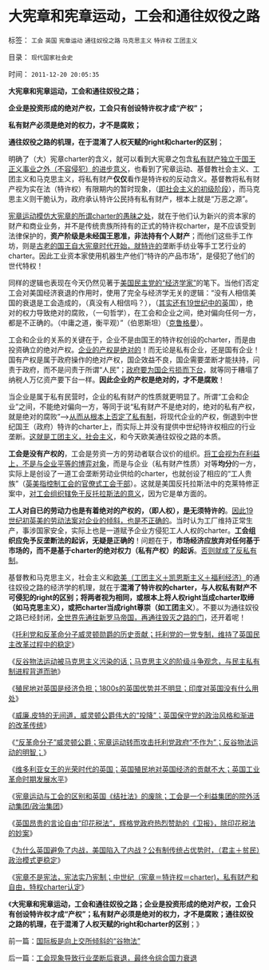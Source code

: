 # 大宪章和宪章运动，工会和通往奴役之路

标签： `工会` `英国` `宪章运动` `通往奴役之路` `马克思主义` `特许权` `工团主义` 

目录： `现代国家社会史`

时间： `2011-12-20 20:05:35`

**大宪章和宪章运动，工会和通往奴役之路；**

**企业是投资形成的绝对产权，工会只有创设特许权才成“产权”；**

**私有财产必须是绝对的权力，才不是腐败；**

**通往奴役之路的机理，在于混淆了人权天赋的right和charter的区别**；

明确了（大）宪章charter的含义，就可以看到大宪章之包含[私有财产独立于国王正义事业之外（不容侵犯）的进步意义](../../../2011/10/18/NoPrivateNotax！美国茶党和中国乌有之乡.md)，也看到了宪章运动、基督教社会主义、工团主义和马克思主义，将私有财产**仅仅**看作是特许权的反动含义。基督教将私有财产视为实在法（特许权）有限期内的暂时现象，（[即社会主义的初级阶段](../../../2011/10/7/没有私有制就无所谓民主！基督教通往奴役之路的命运！.md)），而马克思主义则干脆认为，政府承认特许公民持有私有财产，根本上就是“万恶之源”。

[宪章运动模仿大宪章的所谓charter的愚昧之处](../../../2011/12/13/欧文空想社会主义的道德神话和商业秘密.md)，就在于他们认为新兴的资本家的财产和商业业务，并不是传统贵族所持有的正式的特许权charter，是不应该受到法律保护的，**资产阶级是未经国王恩准，非法持有个人财产**；而他们这些手工作坊，则是[古老的国王自大宪章时代开始，就特许的](../../../2011/12/11/宪章运动是愚昧的义和团，英国早期工会的成长.md)垄断手纺业等手工艺行业的charter。因此工业资本家使用机器生产他们“特许的产品市场”，是侵犯了他们的世代特权！

同样的逻辑也表现在今天仍然见著于[美国民主党的“经济学家”](../../../2011/3/14/政治正确，道德正确和利益正确.md)的笔下。当他们否定工会对美国经济衰退的作用时，使用了完全与经济学无关的逻辑：“没有人相信美国的衰退是工会造成的，（真没有人相信吗？），（[其实还有19世纪中的英](../../../2011/12/14/人权私有制解放是艰辛的进程，“现代通往奴役之路”的转折点.md)国），绝对的权力导致绝对的腐败，（一句哲学），在工会和企业之间，绝对偏向任何一方，都是不正确的。（中庸之道，衡平观）”（伯恩斯坦）（[克鲁格曼](../../../2010/7/16/克鲁格曼示范大师级诡辩.md)）。

工会和企业的关系的关键在于，企业不是由国王的特许权创设的charter，而是由投资确立的绝对产权。[企业的产权是绝对的](../../../2010/1/11/当爱国成为一种消费.md)！而无论是私有企业，还是国有企业！国有产权是属于政府操作的绝对产权，国企效益不良，国企需要垄断才能扶持，问责于政府，而不是问责于所谓“人民”；[政府要为国企亏损而下台](../../../2009/11/1/对象逻辑标识语义矫饰的“所有权窃据”.md)，就等同于糟塌了纳税人万亿资产要下台一样。**因此企业的产权是绝对的，才不是腐败**！

当企业是属于私有民营时，企业的私有财产的性质就更明显了。所谓“工会和企业”之间，不能绝对偏向一方，等同于说“私有财产不是绝对的，绝对的私有产权，就是绝对的腐败”——>[从而从根本上否定了私有制](../../../2011/2/19/人权是最高尚的公德，也是最高尚的私德.md)，将现代企业的产权，倒退到中世纪国王（政府）特许的charter上，而实际上并没有提供中世纪特许权相应的行业垄断。[这就是工团主义，社会主义](../../../2009/8/9/单位是特权体制内的中国人的灵魂.md)，和今天欧美通往奴役之路的本质。

**工会是没有产权的**，工会是劳资一方的劳动者联合议价的组织。[将工会视为在利益上，不是与企业平等的博弈对象](../../../2011/5/31/工团主义：资本家“逐权不成”方“逐利”.md)，而是与企业（私有财产性质）对等**均分**的一方，实际上是创设了一道工会垄断劳动业供给的charter，也就创设了相应的“工人贵族”（[英美指控制工会的官僚式工会干部](../../../2010/1/26/最腐朽的垄断是对劳动力和就业的垄断.md)）。这就是美国反托拉斯法中的克莱特修正案中，[对工会组织辖免于反托拉斯法的意义](../../../2011/7/4/反托拉斯法是恶法＝（工会托拉斯Vs企业托拉斯）.md)，因为它是单方面的。

**工人对自已的劳动力也是有着绝对的产权的，（即人权），是无须特许的**。[因此19世纪初英美的劳动法案对企业的倾斜，也是不正确的](../../../2011/12/15/宪章运动“限制童工”“限制女工”的含义.md)。当时认为工厂维持正常生产，事涉国家安全，实际上也是一道赋予企业方侵犯工人人权的charter。**工会组织应免予反垄断法的起诉，无疑是正确的**！问题在于，**市场经济应放弃对任何基于市场的，而不是基于charter的绝对权力（私有产权）的起诉**。[否则就成了反私有制](../../../2010/11/2/“垄断是否合理”与“是否应干预垄断”.md)。

基督教和马克思主义，社会主义和[欧美（工团主义＋凯恩斯主义＋福利经济）](../../../2011/11/28/货币政策拉动增长不可能；大萧条＝经济危机＋金融危机.md)的通往奴役之路的经济学的机理，就在于**混淆了特许权的charter，与人权私有财产不可侵犯的right的区别；将两者视为相同，或根本上将人权right当成charter取缔（如马克思主义），或把charter当成right尊崇（如工团主义**）。不要以为通往奴役之路已经封闭，[全世界先通往新罗马帝国，再通往毁灭之路的门](../../../2011/10/19/罗马帝国《通往中世纪奴役之路》经济路线图.md)，还开着呢！

《[托利党和反革命分子威灵顿勋爵的历史贡献；托利党的一党专制，维持了英国民主改革过程中的稳定](../../../2011/12/15/托利党和反革命分子威灵顿勋爵的历史贡献.md)》

《[反谷物法运动被马克思主义污染的话；马克思主义的阶级斗争观念，与民主私有制进程背道而驰](../../../2011/12/15/反谷物法运动被马克思主义污染的话.md)》

《[殖民地对英国是经济负担；1800s的英国优势并不明显；印度对英国没有什么用处](../../../2011/12/17/殖民地对英国是经济负担；1800s的英国优势并不明显；.md)》

《[威廉.皮特的无间道，威灵顿公爵伟大的“投降”；英国保守党的政治风格和渐进的改革传统](../../../2011/12/17/威廉.皮特的无间道，威灵顿公爵伟大的“投降”.md)》

《[“反革命分子”威灵顿公爵；宪章运动转而攻击托利党政府“不作为”；反谷物法运动的明智；](../../../2011/12/17/“反革命分子”威灵顿和保守党政府“不作为”.md)》

《[维多利亚女王的光荣时代的英国；英国殖民地对英国经济的贡献不大；英国工业革命时期发展水平](../../../2011/12/17/维多利亚时代自由光荣的英国.md)》

《[宪章运动与工会的区别和英国《结社法》的废除；工会是一个利益集团的院外活动集团/政治集团](../../../2011/12/18/宪章运动与工会的区别，1830s英国废除《党禁令》.md)》

《[英国昂贵的言论自由“印花税法”，辉格党政府热烈赞助的《卫报》，除印花税法的妙案](../../../2011/12/18/英国昂贵的言论自由，“印花税法”和《卫报》.md)》

《[为什么英国避免了内战，美国陷入了内战？公有制传统占优势时，（君主＋贫民）政治模式更稳定](../../../2011/12/18/为什么英国避免了内战，美国陷入了内战？.md)》

《[宪章不是宪法，宪法实乃宪制；中世纪（宪章＝特许权＝charter)，私有财产和自由，特权charter认定](../../../2011/12/18/宪章不是宪法，中世纪的特权，特许权，charter.md)》

《**大宪章和宪章运动，工会和通往奴役之路；企业是投资形成的绝对产权，工会只有创设特许权才成“产权”；私有财产必须是绝对的权力，才不是腐败；通往奴役之路的机理，在于混淆了人权天赋的right和charter的区别**；》



前一篇：[国际板是向上交所倾斜的“谷物法”](../../../2011/12/19/国际板是向上交所倾斜的“谷物法”.md)

后一篇：[工会现象导致行业垄断后衰退，最终令综合国力衰退](../../../2011/12/20/工会现象导致行业垄断后衰退，最终令综合国力衰退.md)